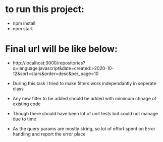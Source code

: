 #   to run this project:
- npm install
- npm start

#   Final url will be like below:
-   http://localhost:3000/repositories?q=language:javascript&date=created:>2020-10-12&sort=stars&order=desc&per_page=10

-   During this task I tried to make filters work independantly in seperate class
-   Any new filter to be added should be added with minimum chnage of existing code
-   Though there should have been lot of unit tests but could not manage due to time
-   As the query params are mostly string, so lot of effort spent on Error handling  and report the error place
